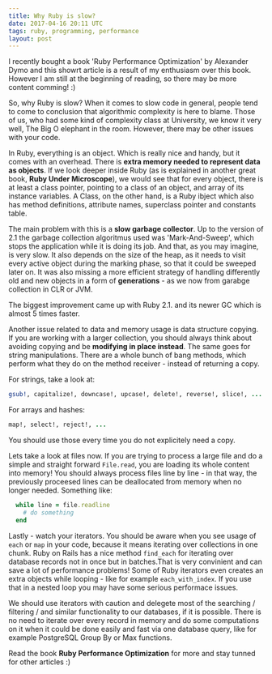```yaml
---
title: Why Ruby is slow?
date: 2017-04-16 20:11 UTC
tags: ruby, programming, performance
layout: post
---
```


I recently bought a book 'Ruby Performance Optimization' by Alexander Dymo and this showrt article is a result of my enthusiasm over this book.
However I am still at the beginning of reading, so there may be more content comming! :)

So, why Ruby is slow? When it comes to slow code in general, people tend to come to conclusion that algorithmic complexity is here to blame. 
Those of us, who had some kind of complexity class at University, we know it very well, The Big O elephant in the room. However, there may be other issues with your code.

In Ruby, everything is an object. Which is really nice and handy, but it comes with an overhead. There is **extra memory needed to represent data as objects**.
If we look deeper inside Ruby (as is explained in another great book, **Ruby Under Microscope**), we would see that for every object, there is at least a class pointer, pointing to a class of an object, and array of its instance variables. A Class, on the other hand, is a Ruby ibject which also has method definitions, attribute names, superclass pointer and constants table.

The main problem with this is a **slow garbage collector**. Up to the version of 2.1 the garbage collection algoritmus used was 'Mark-And-Sweep', which stops the application while it is doing its job. And that, as you may imagine, is very slow. It also depends on the size of the heap, as it needs to visit every active object during the marking phase, so that it could be sweeped later on.
It was also missing a more efficient strategy of handling differently old and new objects in a form of **generations** - as we now from garabge collection in CLR or JVM.

The biggest improvement came up with Ruby 2.1. and its newer GC which is almost 5 times faster. 

Another issue related to data and memory usage is data structure copying.
If you are working with a larger collection, you should always think about avoiding copying and be **modifying in place instead**.
The same goes for string manipulations. There are a whole bunch of bang methods, which perform what they do on the method receiver - instead of returning a copy.

For strings, take a look at:

```ruby
gsub!, capitalize!, downcase!, upcase!, delete!, reverse!, slice!, ...
```

For arrays and hashes:

```ruby
map!, select!, reject!, ... 
```

You should use those every time you do not explicitely need a copy.

Lets take a look at files now. If you are trying to process a large file and do a simple and straight forward `File.read`, you are loading its whole content into memory!
You should always process files line by line - in that way, the previously proceesed lines can be deallocated from memory when no longer needed. 
Something like:

```ruby
  while line = file.readline
    # do something
  end
```

Lastly - watch your iterators. You should be aware when you see usage of `each` or `map` in your code, because it means iterating over collections in one chunk. Ruby on Rails has a nice method `find_each` for iterating over database records not in once but in batches.That is very convinient and can save a lot of performance problems!
Some of Ruby iterators even creates an extra objects while looping - like for example `each_with_index`. If you use that in a nested loop you may have some serious performace issues.

We should use iterators with caution and delegete most of the searching / filtering / and similar functionality to our databases, if it is possible. There is no need to iterate over every record in memory and do some computations on it when it could be done easily and fast via one database query, like for example PostgreSQL Group By or Max functions.

Read the book **Ruby Performance Optimization** for more and stay tunned for other articles :)

